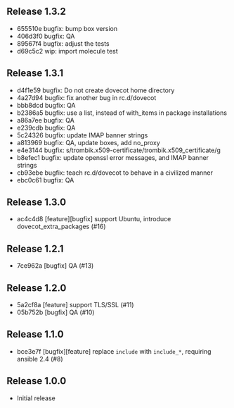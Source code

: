 ## Release 1.3.2

* 655510e bugfix: bump box version
* 406d3f0 bugfix: QA
* 89567f4 bugfix: adjust the tests
* d69c5c2 wip: import molecule test

## Release 1.3.1

* d4f1e59 bugfix: Do not create dovecot home directory
* 4a27d94 bugfix: fix another bug in rc.d/dovecot
* bbb8dcd bugfix: QA
* b2386a5 bugfix: use a list, instead of with_items in package installations
* a86a7ee bugfix: QA
* e239cdb bugfix: QA
* 5c24326 bugfix: update IMAP banner strings
* a813969 bugfix: QA, update boxes, add no_proxy
* e4e3144 bugfix: s/trombik.x509-certificate/trombik.x509_certificate/g
* b8efec1 bugfix: update openssl error messages, and IMAP banner strings
* cb93ebe bugfix: teach rc.d/dovecot to behave in a civilized manner
* ebc0c61 bugfix: QA

## Release 1.3.0

* ac4c4d8 [feature][bugfix] support Ubuntu, introduce dovecot_extra_packages (#16)

## Release 1.2.1

* 7ce962a [bugfix] QA (#13)

## Release 1.2.0

* 5a2cf8a [feature] support TLS/SSL (#11)
* 05b752b [bugfix] QA (#10)

## Release 1.1.0

* bce3e7f [bugfix][feature] replace `include` with `include_*`, requiring ansible 2.4 (#8)

## Release 1.0.0

* Initial release
